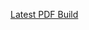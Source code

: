 
[Latest PDF Build](https://github.com/usnbros/radio-101/releases/download/latest-pdf-3/radio-101-latest.pdf)
